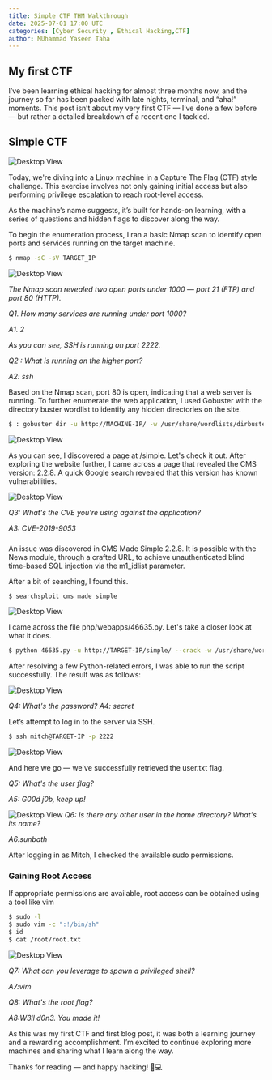 ```yaml
---
title: Simple CTF THM Walkthrough
date: 2025-07-01 17:00 UTC
categories: [Cyber Security , Ethical Hacking,CTF]
author: MUhammad Yaseen Taha
---
```


## My first CTF
I’ve been learning ethical hacking for almost three months now, and the journey so far has been packed with late nights, terminal, and “aha!” moments. This post isn’t about my very first CTF — I’ve done a few before — but rather a detailed breakdown of a recent one I tackled.


## Simple CTF
![Desktop View](/assets/first_ctf.png)

Today, we're diving into a Linux machine in a Capture The Flag (CTF) style challenge.
This exercise involves not only gaining initial access but also performing privilege escalation to reach root-level access.

As the machine’s name suggests, it’s built for hands-on learning, with a series of questions and hidden flags to discover along the way.

To begin the enumeration process, I ran a basic Nmap scan to identify open ports and services running on the target machine.

```bash
$ nmap -sC -sV TARGET_IP
```
![Desktop View](/assets/nmap_scan.png)

*The Nmap scan revealed two open ports under 1000 — port 21 (FTP) and port 80 (HTTP).*

*Q1. How many services are running under port 1000?*

*A1. 2*

*As you can see, SSH is running on port 2222.*

*Q2 : What is running on the higher port?*

*A2: ssh*

Based on the Nmap scan, port 80 is open, indicating that a web server is running. To further enumerate the web application, I used Gobuster with the directory buster wordlist to identify any hidden directories on the site.

```bash
$ : gobuster dir -u http://MACHINE-IP/ -w /usr/share/wordlists/dirbuster/directory-list-lowercase-2.3-medium.txt
```
![Desktop View](/assets/gobuster.png)

As you can see, I discovered a page at /simple. Let's check it out. After exploring the website further, I came across a page that revealed the CMS version: 2.2.8. A quick Google search revealed that this version has known vulnerabilities.

![Desktop View](/assets/cms.png)

*Q3: What's the CVE you're using against the application?*

*A3: CVE-2019-9053*

###
An issue was discovered in CMS Made Simple 2.2.8. It is possible with the News module, through a crafted URL, to achieve unauthenticated blind time-based SQL injection via the m1_idlist parameter.

After a bit of searching, I found this.

```bash
$ searchsploit cms made simple
```
![Desktop View](/assets/searchsploit.png)

I came across the file php/webapps/46635.py. Let's take a closer look at what it does.

```bash
$ python 46635.py -u http://TARGET-IP/simple/ --crack -w /usr/share/wordlists/rockyou.txt
```

After resolving a few Python-related errors, I was able to run the script successfully. The result was as follows:

![Desktop View](/assets/webapps.png)

*Q4: What's the password?*
*A4: secret*

Let’s attempt to log in to the server via SSH.
```bash
$ ssh mitch@TARGET-IP -p 2222
```

![Desktop View](/assets/ssh.png)

And here we go — we've successfully retrieved the user.txt flag.

*Q5: What's the user flag?*

*A5: G00d j0b, keep up!*


![Desktop View](/assets/other_user.png)
*Q6: Is there any other user in the home directory? What's its name?*

*A6:sunbath*


After logging in as Mitch, I checked the available sudo permissions.
### Gaining Root Access
If appropriate permissions are available, root access can be obtained using a tool like vim

```bash
$ sudo -l
$ sudo vim -c ":!/bin/sh"
$ id
$ cat /root/root.txt
```
![Desktop View](/assets/root_ganing.png)

*Q7: What can you leverage to spawn a privileged shell?*

*A7:vim*

*Q8: What's the root flag?*

*A8:W3ll d0n3. You made it!*

As this was my first CTF and first blog post, it was both a learning journey and a rewarding accomplishment. I’m excited to continue exploring more machines and sharing what I learn along the way.

Thanks for reading — and happy hacking! 🐚💻
